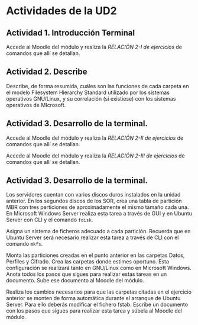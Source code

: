 # Actividades de la UD2

## Actividad 1. Introducción Terminal

Accede al Moodle del módulo y realiza la _RELACIÓN 2-I de ejercicios_ de comandos que allí se detallan.

## Actividad 2. Describe

Describe, de forma resumida, cuáles son las funciones de cada carpeta en el modelo Filesystem Hierarchy Standard utilizado por los sistemas operativos GNU/Linux, y su correlación (si existiese) con los sistemas operativos de MIcrosoft.

## Actividad 3. Desarrollo de la terminal.

Accede al Moodle del módulo y realiza la _RELACIÓN 2-II de ejercicios_ de comandos que allí se detallan.

Accede al Moodle del módulo y realiza la _RELACIÓN 2-III de ejercicios_ de comandos que allí se detallan.

## Actividad 3. Desarrollo de la terminal.

Los servidores cuentan con varios discos duros instalados en la unidad anterior. En los segundos discos de los SOR, crea una tabla de partición MBR con tres particiones de aproximadamente el mismo tamaño cada una. En Microsoft Windows Server realiza esta tarea a través de GUI y en Ubuntu Server con CLI y el comando `fdisk`.

Asigna un sistema de ficheros adecuado a cada partición. Recuerda que en Ubuntu Server será necesario realizar esta tarea a través de CLI con el comando `mkfs`.

Monta las particiones creadas en el punto anterior en las carpetas Datos, Perfiles y Cifrado. Crea las carpetas donde estimes oportuno. Esta configuración se realizará tanto en GNU/Linux como en Microsoft Windows. Anota todos los pasos que sigues para realizar estas tareas en un documento. Sube ese documento al Moodle del módulo.

Realiza los cambios necesarios para que las carpetas citadas en el ejercicio anterior se monten de forma automática durante el arranque de Ubuntu Server. Para ello deberás modificar el fichero fstab. Escribe un documento con los pasos que sigues para realizar esta tarea y súbela al Moodle del módulo.
